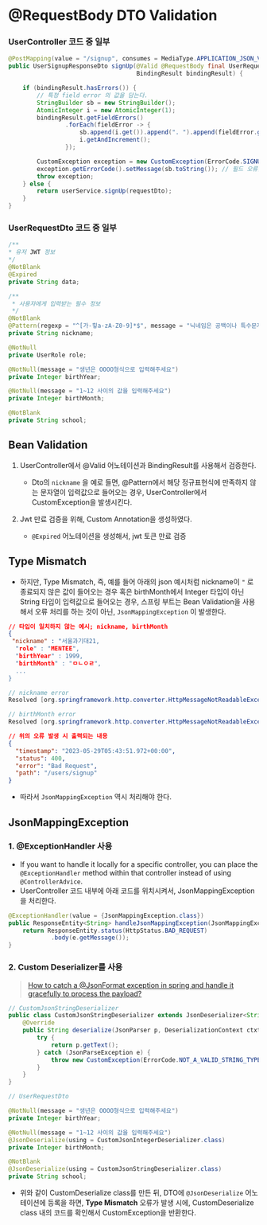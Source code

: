# @RequestBody DTO Validation



### UserController 코드 중 일부

```java
@PostMapping(value = "/signup", consumes = MediaType.APPLICATION_JSON_VALUE)
public UserSignupResponseDto signUp(@Valid @RequestBody final UserRequestDto requestDto,
                                    BindingResult bindingResult) {

    if (bindingResult.hasErrors()) {
        // 특정 field error 의 값을 담는다.
        StringBuilder sb = new StringBuilder();
        AtomicInteger i = new AtomicInteger(1);
        bindingResult.getFieldErrors()
                .forEach(fieldError -> {
                    sb.append(i.get()).append(". ").append(fieldError.getDefaultMessage()).append(" ");
                    i.getAndIncrement();
                });

        CustomException exception = new CustomException(ErrorCode.SIGNUP_INPUT_INVALID);
        exception.getErrorCode().setMessage(sb.toString()); // 필드 오류를 메시지로 설정
        throw exception;
    } else {
        return userService.signUp(requestDto);
    }
}
```



### UserRequestDto 코드 중 일부

```java
/**
* 유저 JWT 정보
*/
@NotBlank
@Expired
private String data;

/**
 * 사용자에게 입력받는 필수 정보
 */
@NotBlank
@Pattern(regexp = "^[가-힣a-zA-Z0-9]*$", message = "닉네임은 공백이나 특수문자가 들어갈 수 없습니다")
private String nickname;

@NotNull
private UserRole role;

@NotNull(message = "생년은 OOOO형식으로 입력해주세요")
private Integer birthYear;

@NotNull(message = "1~12 사이의 값을 입력해주세요")
private Integer birthMonth;

@NotBlank
private String school;
```





## Bean Validation

1. UserController에서 @Valid 어노테이션과 BindingResult를 사용해서 검증한다.
   * Dto의 `nickname` 을 예로 들면, @Pattern에서 해당 정규표현식에 만족하지 않는 문자열이 입력값으로 들어오는 경우, UserController에서 CustomException을 발생시킨다. 

2. Jwt 만료 검증을 위해, Custom Annotation을 생성하였다. 
   * `@Expired` 어노테이션을 생성해서, jwt 토큰 만료 검증



## Type Mismatch

* 하지만, Type Mismatch, 즉, 예를 들어 아래의 json 예시처럼 nickname이 `"` 로 종료되지 않은 값이 들어오는 경우 혹은 birthMonth에서 Integer 타입이 아닌 String 타입이 입력값으로 들어오는 경우, 스프링 부트는 Bean Validation을 사용해서 오류 처리를 하는 것이 아닌, `JsonMappingException` 이 발생한다. 

```json
// 타입이 일치하지 않는 예시; nickname, birthMonth
{
 "nickname" : "서울과기대21,
  "role" : "MENTEE",
  "birthYear" : 1999,
  "birthMonth" : "ㅁㄴㅇㄹ",
  ...
}
```

```java
// nickname error
Resolved [org.springframework.http.converter.HttpMessageNotReadableException: JSON parse error: Illegal unquoted character ((CTRL-CHAR, code 10)): has to be escaped using backslash to be included in string value; nested exception is com.fasterxml.jackson.databind.JsonMappingException: Illegal unquoted character ((CTRL-CHAR, code 10)): has to be escaped using backslash to be included in string value<EOL> at [Source: (org.springframework.util.StreamUtils$NonClosingInputStream); line: 3, column: 38] (through reference chain: seoultech.capstone.menjil.domain.user.dto.request.UserRequestDto["nickname"])]

// birthMonth error
Resolved [org.springframework.http.converter.HttpMessageNotReadableException: JSON parse error: For input string: "ㅁㄴㅇㄹ"; nested exception is com.fasterxml.jackson.databind.JsonMappingException: For input string: "ㅁㄴㅇㄹ" (through reference chain: seoultech.capstone.menjil.domain.user.dto.request.UserRequestDto["birthMonth"])]
```

```json
// 위의 오류 발생 시 출력되는 내용
{
  "timestamp": "2023-05-29T05:43:51.972+00:00",
  "status": 400,
  "error": "Bad Request",
  "path": "/users/signup"
}
```

* 따라서 `JsonMappingException` 역시 처리해야 한다.



## JsonMappingException 

### 1. @ExceptionHandler 사용

* If you want to handle it locally for a specific controller, you can place the `@ExceptionHandler` method within that controller instead of using `@ControllerAdvice`.
* UserController 코드 내부에 아래 코드를 위치시켜서, JsonMappingException을 처리한다.

```java
@ExceptionHandler(value = {JsonMappingException.class})
public ResponseEntity<String> handleJsonMappingException(JsonMappingException e) {
    return ResponseEntity.status(HttpStatus.BAD_REQUEST)
            .body(e.getMessage());
}
```



### 2. Custom Deserializer를 사용

> [How to catch a @JsonFormat exception in spring and handle it gracefully to process the payload?](https://stackoverflow.com/questions/55137143/how-to-catch-a-jsonformat-exception-in-spring-and-handle-it-gracefully-to-proce)

```java
// CustomJsonStringDeserializer
public class CustomJsonStringDeserializer extends JsonDeserializer<String> {
    @Override
    public String deserialize(JsonParser p, DeserializationContext ctxt) throws IOException, JacksonException {
        try {
            return p.getText();
        } catch (JsonParseException e) {
            throw new CustomException(ErrorCode.NOT_A_VALID_STRING_TYPE);
        }
    }
}
```

```java
// UserRequestDto

@NotNull(message = "생년은 OOOO형식으로 입력해주세요")
private Integer birthYear;

@NotNull(message = "1~12 사이의 값을 입력해주세요")
@JsonDeserialize(using = CustomJsonIntegerDeserializer.class)
private Integer birthMonth;

@NotBlank
@JsonDeserialize(using = CustomJsonStringDeserializer.class)
private String school;
```

* 위와 같이 CustomDeserialize class를 만든 뒤, DTO에 `@JsonDeserialize` 어노테이션에 등록을 하면, **Type Mismatch** 오류가 발생 시에, CustomDeserialize class 내의 코드를 확인해서 CustomException을 반환한다. 

